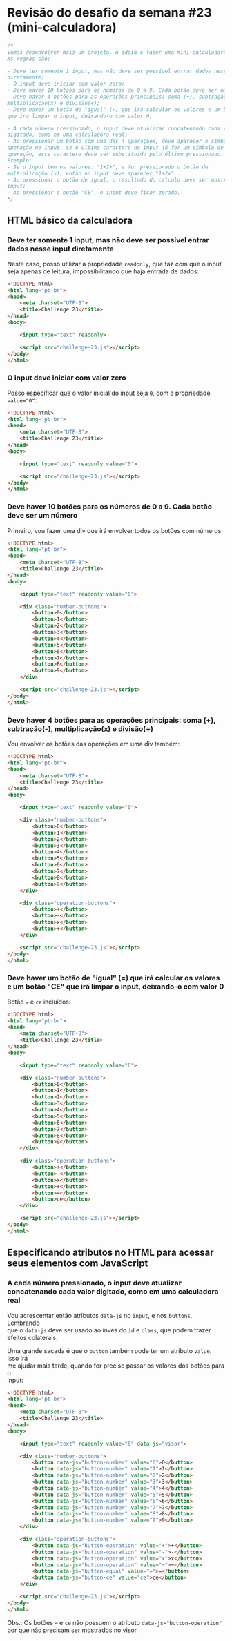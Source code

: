 # Revisão do desafio da semana #23 (mini-calculadora)
```JAVASCRIPT
/*
Vamos desenvolver mais um projeto. A ideia é fazer uma mini-calculadora.
As regras são:

- Deve ter somente 1 input, mas não deve ser possível entrar dados nesse input
diretamente;
- O input deve iniciar com valor zero;
- Deve haver 10 botões para os números de 0 a 9. Cada botão deve ser um número;
- Deve haver 4 botões para as operações principais: soma (+), subtração(-),
multiplicação(x) e divisão(÷);
- Deve haver um botão de "igual" (=) que irá calcular os valores e um botão "CE"
que irá limpar o input, deixando-o com valor 0;

- A cada número pressionado, o input deve atualizar concatenando cada valor
digitado, como em uma calculadora real;
- Ao pressionar um botão com uma das 4 operações, deve aparecer o símbolo da
operação no input. Se o último caractere no input já for um símbolo de alguma
operação, esse caractere deve ser substituído pelo último pressionado.
Exemplo:
- Se o input tem os valores: "1+2+", e for pressionado o botão de
multiplicação (x), então no input deve aparecer "1+2x".
- Ao pressionar o botão de igual, o resultado do cálculo deve ser mostrado no
input;
- Ao pressionar o botão "CE", o input deve ficar zerado.
*/
```

## HTML básico da calculadora
### Deve ter somente 1 input, mas não deve ser possível entrar dados nesse input diretamente
Neste caso, posso utilizar a propriedade `readonly`, que faz com que o input  
seja apenas de leitura, impossibilitando que haja entrada de dados:

```HTML
<!DOCTYPE html>
<html lang="pt-br">
<head>
    <meta charset="UTF-8">
    <title>Challenge 23</title>
</head>
<body>

    <input type="text" readonly>

    <script src="challenge-23.js"></script>
</body>
</html>
```

### O input deve iniciar com valor zero
Posso especificar que o valor inicial do input seja `0`, com a propriedade  
`value="0"`:

```HTML
<!DOCTYPE html>
<html lang="pt-br">
<head>
    <meta charset="UTF-8">
    <title>Challenge 23</title>
</head>
<body>

    <input type="text" readonly value="0">

    <script src="challenge-23.js"></script>
</body>
</html>
```

### Deve haver 10 botões para os números de 0 a 9. Cada botão deve ser um número
Primeiro, vou fazer uma div que irá envolver todos os botões com números:
```HTML
<!DOCTYPE html>
<html lang="pt-br">
<head>
    <meta charset="UTF-8">
    <title>Challenge 23</title>
</head>
<body>

    <input type="text" readonly value="0">

    <div class="number-buttons">
        <button>0</button>
        <button>1</button>
        <button>2</button>
        <button>3</button>
        <button>4</button>
        <button>5</button>
        <button>6</button>
        <button>7</button>
        <button>8</button>
        <button>9</button>
    </div>

    <script src="challenge-23.js"></script>
</body>
</html>
```

### Deve haver 4 botões para as operações principais: soma (+), subtração(-), multiplicação(x) e divisão(÷)
Vou envolver os botões das operações em uma div também:

```HTML
<!DOCTYPE html>
<html lang="pt-br">
<head>
    <meta charset="UTF-8">
    <title>Challenge 23</title>
</head>
<body>

    <input type="text" readonly value="0">

    <div class="number-buttons">
        <button>0</button>
        <button>1</button>
        <button>2</button>
        <button>3</button>
        <button>4</button>
        <button>5</button>
        <button>6</button>
        <button>7</button>
        <button>8</button>
        <button>9</button>
    </div>

    <div class="operation-buttons">
        <button>+</button>
        <button>-</button>
        <button>x</button>
        <button>÷</button>
    </div>

    <script src="challenge-23.js"></script>
</body>
</html>
```

### Deve haver um botão de "igual" (=) que irá calcular os valores e um botão "CE" que irá limpar o input, deixando-o com valor 0
Botão `=` e `ce` incluídos:

```HTML
<!DOCTYPE html>
<html lang="pt-br">
<head>
    <meta charset="UTF-8">
    <title>Challenge 23</title>
</head>
<body>

    <input type="text" readonly value="0">

    <div class="number-buttons">
        <button>0</button>
        <button>1</button>
        <button>2</button>
        <button>3</button>
        <button>4</button>
        <button>5</button>
        <button>6</button>
        <button>7</button>
        <button>8</button>
        <button>9</button>
    </div>

    <div class="operation-buttons">
        <button>+</button>
        <button>-</button>
        <button>x</button>
        <button>÷</button>
        <button>=</button>
        <button>ce</button>
    </div>

    <script src="challenge-23.js"></script>
</body>
</html>
```

## Especificando atributos no HTML para acessar seus elementos com JavaScript

### A cada número pressionado, o input deve atualizar concatenando cada valor digitado, como em uma calculadora real
Vou acrescentar então atributos `data-js` no `input`, e nos `buttons`. Lembrando  
que o `data-js` deve ser usado ao invés do `id` e `class`, que podem trazer  
efeitos colaterais.  

Uma grande sacada é que o `button` também pode ter um atributo `value`. Isso irá  
me ajudar mais tarde, quando for preciso passar os valores dos botões para o  
input:

```HTML
<!DOCTYPE html>
<html lang="pt-br">
<head>
    <meta charset="UTF-8">
    <title>Challenge 23</title>
</head>
<body>

    <input type="text" readonly value="0" data-js="visor">

    <div class="number-buttons">
        <button data-js="button-number" value="0">0</button>
        <button data-js="button-number" value="1">1</button>
        <button data-js="button-number" value="2">2</button>
        <button data-js="button-number" value="3">3</button>
        <button data-js="button-number" value="4">4</button>
        <button data-js="button-number" value="5">5</button>
        <button data-js="button-number" value="6">6</button>
        <button data-js="button-number" value="7">7</button>
        <button data-js="button-number" value="8">8</button>
        <button data-js="button-number" value="9">9</button>
    </div>

    <div class="operation-buttons">
        <button data-js="button-operation" value="+">+</button>
        <button data-js="button-operation" value="-">-</button>
        <button data-js="button-operation" value="x">x</button>
        <button data-js="button-operation" value="÷">÷</button>
        <button data-js="button-equal" value="=">=</button>
        <button data-js="button-ce" value="ce">ce</button>
    </div>

    <script src="challenge-23.js"></script>
</body>
</html>
```

Obs.: Os botões `=` e `ce` não possuem o atributo `data-js="button-operation"`  
por que não precisam ser mostrados no visor. 
